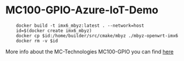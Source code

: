 # MC100-GPIO-Azure-IoT-Demo

        docker build -t imx6_mbyz:latest . --network=host
        id=$(docker create imx6_mbyz)
        docker cp $id:/home/builder/src/cmake/mbyz ./mbyz-openwrt-imx6
        docker rm -v $id


More info about the MC-Technologies MC100-GPIO you can find [here](https://www.mc-technologies.net/en/product-groups/data-techniques/mobile-terminals-gateways/MC100-GPIO-4G-LTE-Gateway)
